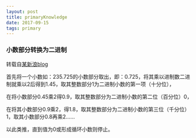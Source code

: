 ```yaml
---
layout: post
title: primaryKnowledge
date: 2017-09-15 
tags: primary    
---
```



### 小数部分转换为二进制

转载自[某新浪blog](http://blog.sina.com.cn/s/blog_5cf9926501019h0d.html)

首先将一个小数如：235.725的小数部分取出，即：0.725，将其乘以进制数二进制就乘以2后得到1.45，取其整数部分1为二进制小数的第一项（十分位），

在将小数部分0.45乘2得0.9，取其整数部分为二进制小数的第二位（百分位）0，

在将其小数部分0.9乘2，得1.8，取其整数部分为二进制小数的第三位（千分位）1，取其小数部分0.8再乘2……

以此类推，直到值为0或形成循环小数则停止。